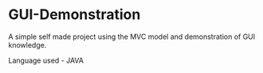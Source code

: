 # GUI-Demonstration
A simple self made project using the MVC model and demonstration of GUI knowledge.

Language used - JAVA 
